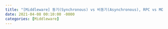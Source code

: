 ```yaml
---
title: "[Middleware] 동기(Synchronous) vs 비동기(Asynchronous), RPC vs MOM"
date: 2021-04-08 00:10:00 -0000
categories: [Middleware]
---
```


